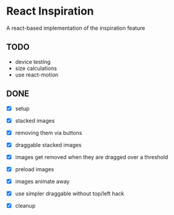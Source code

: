# React Inspiration 

A react-based implementation of the inspiration feature

## TODO

* device testing
* size calculations
* use react-motion

## DONE

* [x] setup
* [x] stacked images
* [x] removing them via buttons
* [x] draggable stacked images
* [x] images get removed when they are dragged over a threshold
* [x] preload images
* [x] images animate away
* [x] use simpler draggable without top/left hack
* [x] cleanup

